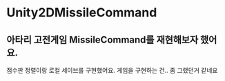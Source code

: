 # Unity2DMissileCommand
## 아타리 고전게임 MissileCommand를 재현해보자 했어요.
점수판 정렬이랑 로컬 세이브를 구현했어요. 게임을 구현하는 건.. 좀 그랬던거 같네요
